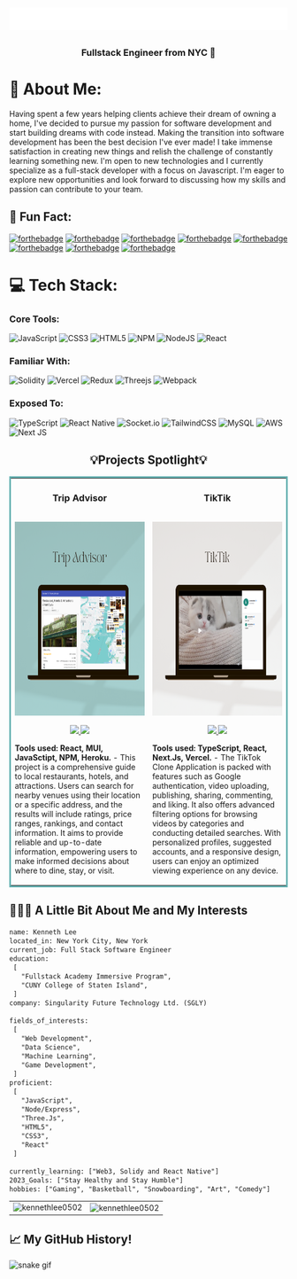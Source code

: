 
 <h1 align="center"><a href="https://kenneth.cat/"><img src="https://github.com/kennethlee0502/kennethlee0502/blob/main/6de09270f55b41b38d0287b4eb5d9b00.png?raw=true" alt=""></a></h1>


<h3 align="center">Fullstack Engineer from NYC 🗽</h3>

# 💫 About Me:
Having spent a few years helping clients achieve their dream of owning a home, I've decided to pursue my passion for software development and start building dreams with code instead. Making the transition into software development has been the best decision I've ever made! I take immense satisfaction in creating new things and relish the challenge of constantly learning something new. I'm open to new technologies and I currently specialize as a full-stack developer with a focus on Javascript. I'm eager to explore new opportunities and look forward to discussing how my skills and passion can contribute to your team.

## 🥷 Fun Fact:

[![forthebadge](https://forthebadge.com/images/badges/contains-cat-gifs.svg)](https://forthebadge.com)
[![forthebadge](https://forthebadge.com/images/badges/uses-html.svg)](https://forthebadge.com)
[![forthebadge](https://forthebadge.com/images/badges/built-by-developers.svg)](https://forthebadge.com)
[![forthebadge](https://forthebadge.com/images/badges/ctrl-c-ctrl-v.svg)](https://forthebadge.com)
[![forthebadge](https://forthebadge.com/images/badges/made-with-javascript.svg)](https://forthebadge.com)
[![forthebadge](https://forthebadge.com/images/badges/not-a-bug-a-feature.svg)](https://forthebadge.com)
[![forthebadge](https://forthebadge.com/images/badges/powered-by-oxygen.svg)](https://forthebadge.com)
[![forthebadge](https://forthebadge.com/images/badges/winter-is-coming.svg)](https://forthebadge.com)

# 💻 Tech Stack:
### Core Tools:
![JavaScript](https://img.shields.io/badge/javascript-%23323330.svg?style=for-the-badge&logo=javascript&logoColor=%23F7DF1E) 
![CSS3](https://img.shields.io/badge/css3-%231572B6.svg?style=for-the-badge&logo=css3&logoColor=white) 
![HTML5](https://img.shields.io/badge/html5-%23E34F26.svg?style=for-the-badge&logo=html5&logoColor=white)
![NPM](https://img.shields.io/badge/NPM-%23000000.svg?style=for-the-badge&logo=npm&logoColor=white) 
![NodeJS](https://img.shields.io/badge/node.js-6DA55F?style=for-the-badge&logo=node.js&logoColor=white) 
![React](https://img.shields.io/badge/react-%2320232a.svg?style=for-the-badge&logo=react&logoColor=%2361DAFB) 

### Familiar With:
![Solidity](https://img.shields.io/badge/Solidity-%23363636.svg?style=for-the-badge&logo=solidity&logoColor=white) 
![Vercel](https://img.shields.io/badge/vercel-%23000000.svg?style=for-the-badge&logo=vercel&logoColor=white) 
![Redux](https://img.shields.io/badge/redux-%23593d88.svg?style=for-the-badge&logo=redux&logoColor=white) 
![Threejs](https://img.shields.io/badge/threejs-black?style=for-the-badge&logo=three.js&logoColor=white) 
![Webpack](https://img.shields.io/badge/webpack-%238DD6F9.svg?style=for-the-badge&logo=webpack&logoColor=black) 

### Exposed To:
![TypeScript](https://img.shields.io/badge/typescript-%23007ACC.svg?style=for-the-badge&logo=typescript&logoColor=white) 
![React Native](https://img.shields.io/badge/react_native-%2320232a.svg?style=for-the-badge&logo=react&logoColor=%2361DAFB) 
![Socket.io](https://img.shields.io/badge/Socket.io-black?style=for-the-badge&logo=socket.io&badgeColor=010101) 
![TailwindCSS](https://img.shields.io/badge/tailwindcss-%2338B2AC.svg?style=for-the-badge&logo=tailwind-css&logoColor=white) 
![MySQL](https://img.shields.io/badge/mysql-%2300f.svg?style=for-the-badge&logo=mysql&logoColor=white)
![AWS](https://img.shields.io/badge/AWS-%23FF9900.svg?style=for-the-badge&logo=amazon-aws&logoColor=white) 
![Next JS](https://img.shields.io/badge/Next-black?style=for-the-badge&logo=next.js&logoColor=white) 

<h2 align="center">💡Projects Spotlight💡</h2>
<table bordercolor="#66b2b2">
  <tr>
    <td width="50%" valign="top">
      <h3 align="center">Trip Advisor</h3>
        <br>
  <a href="https://github.com/kennethlee0502/Trip-advisor" target="_blank">
    <img src="https://github.com/kennethlee0502/Trip-advisor/raw/main/public/Website%20Laptop%20Mockup%20Instagram%20Post%20(3).png?raw=true" height="350px" width="600px" >
  </a>  
       <p align="center">
  <a href="https://github.com/kennethlee0502/Trip-advisor" target="_blank">
    <img src="https://img.shields.io/badge/Code-black?style=for-the-badge&logo=github">
  </a>  
  <a href="https://kenneth-travel-advisor.herokuapp.com/" target="_blank">
    <img src="https://img.shields.io/badge/-website-green?style=for-the-badge&color=243964">
  </a>
      </p>
        <p><strong>Tools used: React, MUI, JavaSctipt, NPM, Heroku.</strong> - This project is a comprehensive guide to local restaurants, hotels, and attractions. Users can search for nearby venues using their location or a specific address, and the results will include ratings, price ranges, rankings, and contact information. It aims to provide reliable and up-to-date information, empowering users to make informed decisions about where to dine, stay, or visit.


</p>
    </td>
<td width="50%" valign="top">
      <h3 align="center">TikTik</h3>
        <br>
  <a href="https://github.com/kennethlee0502/tiktik" target="_blank">
    <img src="https://github.com/kennethlee0502/tiktik/raw/main/public/Website%20Laptop%20Mockup%20Instagram%20Post%20(1).png?raw=true" height="350px" width="600px" >
  </a>  

  <p align="center">
  <a href="https://github.com/kennethlee0502/tiktik" target="_blank">
    <img src="https://img.shields.io/badge/Code-black?style=for-the-badge&logo=github">
  </a>  
  <a href="https://tiktik-rho-seven.vercel.app/" target="_blank">
    <img src="https://img.shields.io/badge/-website-green?style=for-the-badge&color=243964">
  </a>
      </p>
        <p><strong>Tools used: TypeScript, React, Next.Js, Vercel.</strong> - The TikTok Clone Application is packed with features such as Google authentication, video uploading, publishing, sharing, commenting, and liking. It also offers advanced filtering options for browsing videos by categories and conducting detailed searches. With personalized profiles, suggested accounts, and a responsive design, users can enjoy an optimized viewing experience on any device.




</p>
    </td>
  </tr>
  
  
</table>


## 👨🏻‍💻  A Little Bit About Me and My Interests

 ```JS
name: Kenneth Lee
located_in: New York City, New York
current_job: Full Stack Software Engineer
education:
  [
    "Fullstack Academy Immersive Program",
    "CUNY College of Staten Island",
  ]
company: Singularity Future Technology Ltd. (SGLY)

fields_of_interests:
  [
    "Web Development",
    "Data Science",
    "Machine Learning",
    "Game Development",
  ]
proficient:
  [
    "JavaScript", 
    "Node/Express", 
    "Three.Js", 
    "HTML5", 
    "CSS3", 
    "React"
  ]
  
currently_learning: ["Web3, Solidy and React Native"]
2023_Goals: ["Stay Healthy and Stay Humble"]
hobbies: ["Gaming", "Basketball", "Snowboarding", "Art", "Comedy"]
```



<table>
  <tr>
    <td style="border: none;">
      <img align="left" src="https://github-readme-stats.vercel.app/api?username=kennethlee0502&show_icons=true&locale=en" alt="kennethlee0502" />
    </td>
    <td style="border: none;">
      <img align="center" src="https://github-readme-stats.vercel.app/api/top-langs?username=kennethlee0502&show_icons=true&locale=en&layout=compact" alt="kennethlee0502" />
    </td>
  </tr>
</table>






## 📈  My GitHub History!
![snake gif](https://github.com/kennethlee0502/kennethlee0502/blob/output/github-contribution-grid-snake.svg)




<!-- Proudly created with GPRM ( https://gprm.itsvg.in ) -->


<!---
kennethlee0502/kennethlee0502 is a ✨ special ✨ repository because its `README.md` (this file) appears on your GitHub profile.
You can click the Preview link to take a look at your changes.
--->

